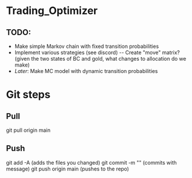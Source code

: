 # Trading_Optimizer

## TODO:
- Make simple Markov chain with fixed transition probabilities
- Implement various strategies (see discord)
-- Create "move" matrix? (given the two states of BC and gold, what changes to allocation do we make)
- *Later*: Make MC model with dynamic transition probabilities



# Git steps

## Pull
git pull origin main

## Push
git add -A (adds the files you changed)
git commit -m "<INSERT MESSAGE HERE>" (commits with message)
git push origin main (pushes to the repo)